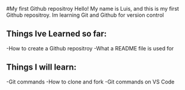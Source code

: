 #My first Github repositroy
Hello! My name is Luis, and this is my first Github repositroy.
Im learning Git and Github for version control

## Things Ive Learned so far:
-How to create a Github repositroy
-What a README file is used for

## Things I will learn:
-Git commands
-How to clone and fork
-Git commands on VS Code
